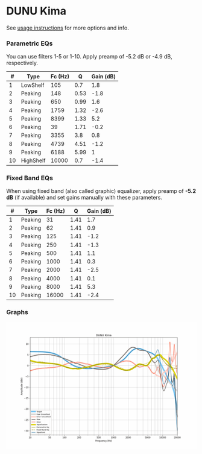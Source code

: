 # DUNU Kima
See [usage instructions](https://github.com/jaakkopasanen/AutoEq#usage) for more options and info.

### Parametric EQs
You can use filters 1-5 or 1-10. Apply preamp of -5.2 dB or -4.9 dB, respectively.

|   # | Type      |   Fc (Hz) |    Q |   Gain (dB) |
|-----|-----------|-----------|------|-------------|
|   1 | LowShelf  |       105 | 0.7  |         1.8 |
|   2 | Peaking   |       148 | 0.53 |        -1.8 |
|   3 | Peaking   |       650 | 0.99 |         1.6 |
|   4 | Peaking   |      1759 | 1.32 |        -2.6 |
|   5 | Peaking   |      8399 | 1.33 |         5.2 |
|   6 | Peaking   |        39 | 1.71 |        -0.2 |
|   7 | Peaking   |      3355 | 3.8  |         0.8 |
|   8 | Peaking   |      4739 | 4.51 |        -1.2 |
|   9 | Peaking   |      6188 | 5.99 |         1   |
|  10 | HighShelf |     10000 | 0.7  |        -1.4 |

### Fixed Band EQs
When using fixed band (also called graphic) equalizer, apply preamp of **-5.2 dB** (if available) and set gains manually with these parameters.

|   # | Type    |   Fc (Hz) |    Q |   Gain (dB) |
|-----|---------|-----------|------|-------------|
|   1 | Peaking |        31 | 1.41 |         1.7 |
|   2 | Peaking |        62 | 1.41 |         0.9 |
|   3 | Peaking |       125 | 1.41 |        -1.2 |
|   4 | Peaking |       250 | 1.41 |        -1.3 |
|   5 | Peaking |       500 | 1.41 |         1.1 |
|   6 | Peaking |      1000 | 1.41 |         0.3 |
|   7 | Peaking |      2000 | 1.41 |        -2.5 |
|   8 | Peaking |      4000 | 1.41 |         0.1 |
|   9 | Peaking |      8000 | 1.41 |         5.3 |
|  10 | Peaking |     16000 | 1.41 |        -2.4 |

### Graphs
![](./DUNU%20Kima.png)
